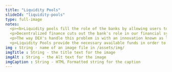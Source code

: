 ```yaml
--- 
title: "Liquidity Pools"
slideId: "liquidity-pools"
type: full-image
notes: 
  <p><b>Liquidity pools fill the role of the banks by allowing users to lock their funds into smart contracts, making that cryptocurrency available for lending or swap.</b></p>
  <p>Decentralized finance cuts out the bank's role in our financial system by connecting users via a decentralized network. It may seem counterintuitive, but DeFi services aren't conducted on a peer to peer basis. Let's use the example of a DEX to illustrate why it's impractical to facilitate loans on a peer-to-peer  basis. Let's say you want to trade a certain amount of ether for some DAI. If this swap only occured on a peer-to-peer basis, you'd have to find someone or multiple people that are looking to trade the corresponding amount of DAI at an agreed upon exchange rate. You would have to pair up with accounts that fit these exact parameters which could involve long waiting times.</p>
  <p>The way DEX's handle this problem is with an innovation known as liquidity pools. Instead of users being directly matched in order to find the liquidity normally provided by banks, these pools act as available capital for others to utilize. Previously, the availability of these funds is what gave centralized banking such a stranglehold on the system. No one else had the necessary capital to conduct financial services on a large scale.</p>
  <p>Liquidity Pools provide the necessary available funds in order to make these trades and other DeFi activities possible. They are made up of smart contracts that can "lock up" funds made available for swapping or lending while keeping track of whose funds are in the smart contract. A corresponding amount of interest is rewarded for users making their crypto available. These pools provide the DeFi ecosystem with the necessary capital in order to bring these financial activities to cryptocurrency. However, it isn’t the only method of locking your funds to gain more as there are other activities that fall under the umbrella of yield farming.</p>
img : String - name of an image file in /assets/img/
imgTitle : String - the title text for the image
imgAlt : String - the Alt text for the image
imgCaption : String - HTML Formatted string for the caption
---
```

